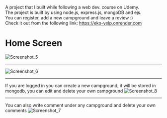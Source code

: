 A project that I built while following a web dev. course on Udemy.\
The project is built by using node.js, express.js, mongoDB and ejs.\
You can register, add a new campground and leave a review :) \
Check it out from the following link: https://eko-yelp.onrender.com

# Home Screen
![Screenshot_5](https://github.com/EkinKar/yelpCamp/assets/56177544/0df7b38e-1e00-4772-be85-cfefad081ea6)

***

![Screenshot_6](https://github.com/EkinKar/yelpCamp/assets/56177544/877c4e82-3e9c-4dbd-b792-b43c85a41329)

***

If you are logged in you can create a new campground, it will be stored in mongodb, you can edit and delete your own campground
![Screenshot_8](https://github.com/EkinKar/yelpCamp/assets/56177544/ba84233c-5bd9-467f-a513-0ddd1a7e7f3e)

***

You can also write comment under any campground and delete your own comments
![Screenshot_7](https://github.com/EkinKar/yelpCamp/assets/56177544/5d53450e-bc63-46be-83a5-9555ad526894)

